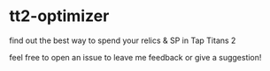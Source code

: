 # tt2-optimizer
find out the best way to spend your relics & SP in Tap Titans 2

feel free to open an issue to leave me feedback or give a suggestion!
